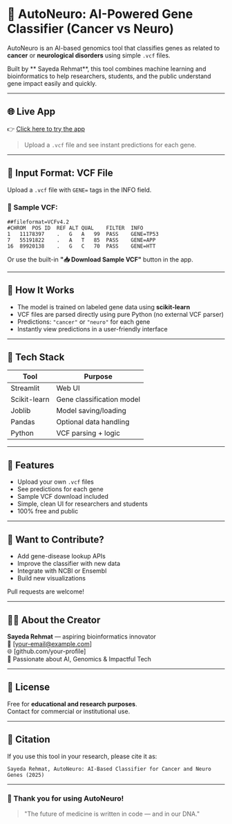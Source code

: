  # 🧬 AutoNeuro: AI-Powered Gene Classifier (Cancer vs Neuro)

AutoNeuro is an AI-based genomics tool that classifies genes as related to **cancer** or **neurological disorders** using simple `.vcf` files.

Built by ** Sayeda Rehmat**, this tool combines machine learning and bioinformatics to help researchers, students, and the public understand gene impact easily and quickly.

---

## 🌐 Live App

👉 [Click here to try the app](https://your-streamlit-app-link.streamlit.app)

> Upload a `.vcf` file and see instant predictions for each gene.

---

## 📂 Input Format: VCF File

Upload a `.vcf` file with `GENE=` tags in the INFO field.

### 🧾 Sample VCF:

```vcf
##fileformat=VCFv4.2
#CHROM	POS	ID	REF	ALT	QUAL	FILTER	INFO
1	11178397	.	G	A	99	PASS	GENE=TP53
7	55191822	.	A	T	85	PASS	GENE=APP
16	89920138	.	G	C	70	PASS	GENE=HTT
```

Or use the built-in **"📥 Download Sample VCF"** button in the app.

---

## 🧠 How It Works

- The model is trained on labeled gene data using **scikit-learn**
- VCF files are parsed directly using pure Python (no external VCF parser)
- Predictions: `"cancer"` or `"neuro"` for each gene
- Instantly view predictions in a user-friendly interface

---

## 🧪 Tech Stack

| Tool        | Purpose                    |
|-------------|----------------------------|
| Streamlit   | Web UI                     |
| Scikit-learn| Gene classification model  |
| Joblib      | Model saving/loading       |
| Pandas      | Optional data handling     |
| Python      | VCF parsing + logic        |

---

## 🚀 Features

- Upload your own `.vcf` files
- See predictions for each gene
- Sample VCF download included
- Simple, clean UI for researchers and students
- 100% free and public

---

## 🤝 Want to Contribute?

- Add gene-disease lookup APIs
- Improve the classifier with new data
- Integrate with NCBI or Ensembl
- Build new visualizations

Pull requests are welcome!

---

## 👩‍💻 About the Creator

**Sayeda Rehmat** — aspiring bioinformatics innovator  
📧 [your-email@example.com]  
🌐 [github.com/your-profile]  
🔬 Passionate about AI, Genomics & Impactful Tech

---

## 📄 License

Free for **educational and research purposes**.  
Contact for commercial or institutional use.

---

## 💬 Citation

If you use this tool in your research, please cite it as:

```
Sayeda Rehmat, AutoNeuro: AI-Based Classifier for Cancer and Neuro Genes (2025)
```

---

### 🙏 Thank you for using AutoNeuro!

> "The future of medicine is written in code — and in our DNA."
